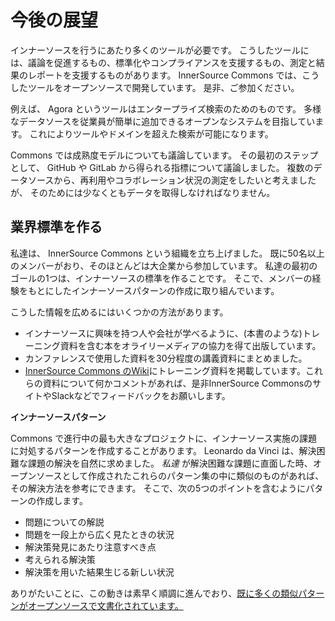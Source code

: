 <!-- # Looking Forward -->
# 今後の展望

<!-- 
During our journey, we have found a need for many tools.
Some help facilitate discussion and some help with standardization and compliance; others help with measurement and reporting.
Please join us at [InnerSourceCommons.org](http://innersourcecommons.org/tools) where we are working on the open source versions of these tools.
-->
インナーソースを行うにあたり多くのツールが必要です。
こうしたツールには、議論を促進するもの、標準化やコンプライアンスを支援するもの、測定と結果のレポートを支援するものがあります。
InnerSource Commons では、こうしたツールをオープンソースで開発しています。
是非、ご参加ください。

<!--
One such tool is called Agora—for enterprise search.
We are working toward an open system in which employees can easily add in diverse data sources.
This will allow search across tools and domains.
-->
例えば、 Agora というツールはエンタープライズ検索のためのものです。 
多様なデータソースを従業員が簡単に追加できるオープンなシステムを目指しています。
これによりツールやドメインを超えた検索が可能になります。

<!--
We also are discussing maturity levels at the Commons.
The first pass has been in regard to GitHub and GitLab metrics.
But we would like to measure reuse and collaboration across data sources.
However we can do this only if we first capture the data.
-->
Commons では成熟度モデルについても議論しています。
その最初のステップとして、 GitHub や GitLab から得られる指標について議論しました。
複数のデータソースから、再利用やコラボレーション状況の測定をしたいと考えましたが、
そのためには少なくともデータを取得しなければなりません。

<!-- ## Creating an Industry Standard -->
## 業界標準を作る

<!--
We have created an organization called InnerSource Commons.
Currently, we have more than 50 members, most from enterprise-sized organizations.
One of our primary goals at the moment is to create an industry standard.
We are working on creating pattern languages from stories that our members create.
-->
私達は、 InnerSource Commons という組織を立ち上げました。
既に50名以上のメンバーがおり、そのほとんどは大企業から参加しています。
私達の最初のゴールの1つは、インナーソースの標準を作ることです。
そこで、メンバーの経験をもとにしたインナーソースパターンの作成に取り組んでいます。

<!--
We are spreading information in several ways:
-->
こうした情報を広めるにはいくつかの方法があります。

<!--
* We are working with O’Reilly Media to create books (like this one) and training materials to help teach other people and their companies about InnerSource.  
* We have classes based on ones we’ve given at conferences, now trimmed to fit in 30-minute segments.
* We have [training materials on the wiki](http://www.innersourcecommons.org/training). If you have any feedback or create any materials that you want to share, please contact us there or follow the link to our Slack chat channel.
-->
* インナーソースに興味を持つ人や会社が学べるように、(本書のような)トレーニング資料を含む本をオライリーメディアの協力を得て出版しています。
* カンファレンスで使用した資料を30分程度の講義資料にまとめました。
* [InnerSource Commons のWiki](http://www.innersourcecommons.org/training)にトレーニング資料を掲載しています。これらの資料について何かコメントがあれば、是非InnerSource CommonsのサイトやSlackなどでフィードバックをお願いします。
  
<!-- **InnerSource Pattern Language** -->
**インナーソースパターン**

<!--
One very large-scale project under way at the Commons is creating a pattern language for finding solutions to problems.
Leonardo da Vinci looked to nature for solutions to difficult problems.
When _we_ encounter a difficult problem, we look to an open source collection of previously solved problems that have a pattern similar to ours.
In the pattern project, we create simple patterns that contain five elements:
-->
Commons で進行中の最も大きなプロジェクトに、インナーソース実施の課題に対処するパターンを作成することがあります。
Leonardo da Vinci は、解決困難な課題の解決を自然に求めました。
_私達_ が解決困難な課題に直面した時、オープンソースとして作成されたこれらのパターン集の中に類似のものがあれば、その解決方法を参考にできます。
そこで、次の5つのポイントを含むようにパターンの作成します。

<!--
* A description of the problem
* The larger context around the problem
* The forces that must be considered in finding a solution
* A possible solution
* The new context that results from applying the solution
-->
* 問題についての解説
* 問題を一段上から広く見たときの状況
* 解決策発見にあたり注意すべき点
* 考えられる解決策
* 解決策を用いた結果生じる新しい状況
  
<!--
Thankfully, the many similar (and already documented!) [patterns](http://www.innersourcecommons.org/patterns) in the open source world are making quick work of this project.
-->
ありがたいことに、この動きは素早く順調に進んでおり、[既に多くの類似パターンがオープンソースで文書化されています。](http://www.innersourcecommons.org/patterns)
